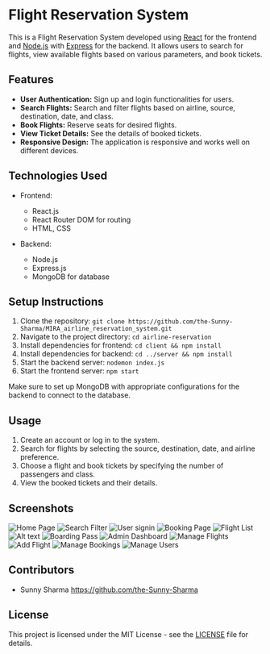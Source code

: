 # Flight Reservation System

This is a Flight Reservation System developed using [React](https://reactjs.org/) for the frontend and [Node.js](https://nodejs.org/) with [Express](https://expressjs.com/) for the backend. It allows users to search for flights, view available flights based on various parameters, and book tickets.

## Features

- **User Authentication:** Sign up and login functionalities for users.
- **Search Flights:** Search and filter flights based on airline, source, destination, date, and class.
- **Book Flights:** Reserve seats for desired flights.
- **View Ticket Details:** See the details of booked tickets.
- **Responsive Design:** The application is responsive and works well on different devices.

## Technologies Used

- Frontend:
  - React.js
  - React Router DOM for routing
  - HTML, CSS

- Backend:
  - Node.js
  - Express.js
  - MongoDB for database

## Setup Instructions

1. Clone the repository: `git clone https://github.com/the-Sunny-Sharma/MIRA_airline_reservation_system.git`
2. Navigate to the project directory: `cd airline-reservation`
3. Install dependencies for frontend: `cd client && npm install`
4. Install dependencies for backend: `cd ../server && npm install`
5. Start the backend server: `nodemon index.js`
6. Start the frontend server: `npm start`

Make sure to set up MongoDB with appropriate configurations for the backend to connect to the database.

## Usage

1. Create an account or log in to the system.
2. Search for flights by selecting the source, destination, date, and airline preference.
3. Choose a flight and book tickets by specifying the number of passengers and class.
4. View the booked tickets and their details.

## Screenshots

![Home Page](image.png)
![Search Filter](image-8.png)
![User signin](image-1.png)
![Booking Page](image-2.png)
![Flight List](image-9.png)
![Alt text](image-11.png)
![Boarding Pass](image-12.png)
![Admin Dashboard](image-3.png)
![Manage Flights](image-4.png)
![Add Flight](image-5.png)
![Manage Bookings](image-6.png)
![Manage Users](image-7.png)



## Contributors

- Sunny Sharma https://github.com/the-Sunny-Sharma
## License

This project is licensed under the MIT License - see the [LICENSE](LICENSE) file for details.
